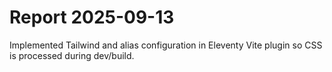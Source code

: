 # Report 2025-09-13
Implemented Tailwind and alias configuration in Eleventy Vite plugin so CSS is processed during dev/build.
